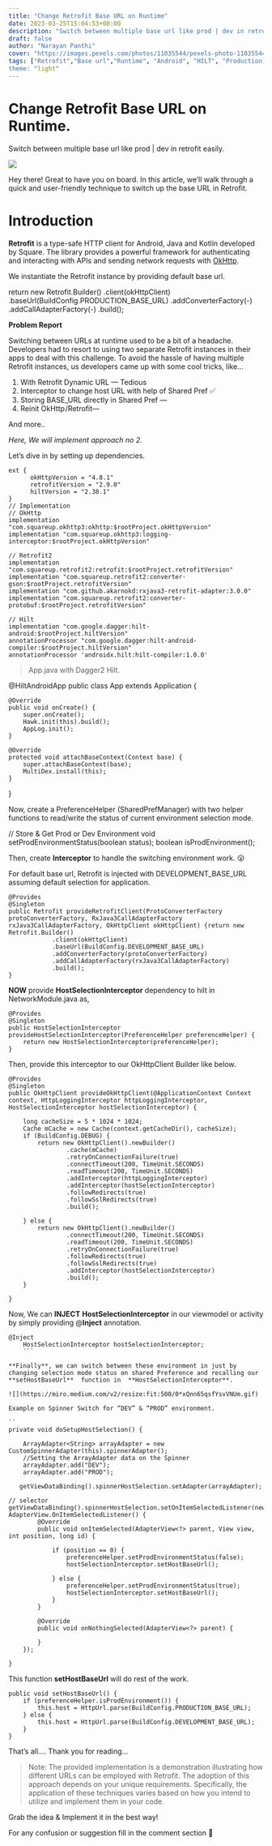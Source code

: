 ```yaml
---
title: "Change Retrofit Base URL on Runtime"
date: 2023-03-25T15:04:53+08:00
description: "Switch between multiple base url like prod | dev in retrofit easily."
draft: false
author: "Narayan Panthi"
cover: "https://images.pexels.com/photos/11035544/pexels-photo-11035544.jpeg?auto=compress&cs=tinysrgb&w=1260&h=750&dpr=2"
tags: ["Retrofit","Base url","Runtime", "Android", "HILT", "Production]
theme: "light"
---
```



# Change Retrofit Base URL on Runtime.



Switch between multiple base url like prod | dev in retrofit easily.

![](https://miro.medium.com/v2/resize:fit:700/1*8IOK-CnOvbbyuYyCcwOPvA.png)

Hey there! Great to have you on board. In this article, we’ll walk through a quick and user-friendly technique to switch up the base URL in Retrofit.

# **Introduction**

**Retrofit** is a type-safe HTTP client for Android, Java and Kotlin developed by Square. The library provides a powerful framework for authenticating and interacting with APIs and sending network requests with  [OkHttp](http://square.github.io/okhttp/).

We instantiate the Retrofit instance by providing default base url.

return new Retrofit.Builder()
            .client(okHttpClient)
            .baseUrl(BuildConfig.PRODUCTION_BASE_URL)
            .addConverterFactory(-)
            .addCallAdapterFactory(-)
            .build();

**Problem Report**

Switching between URLs at runtime used to be a bit of a headache. Developers had to resort to using two separate Retrofit instances in their apps to deal with this challenge. To avoid the hassle of having multiple Retrofit instances, us developers came up with some cool tricks, like…

1.  With Retrofit Dynamic URL — Tedious
2.  Interceptor to change host URL with help of Shared Pref ✅
3.  Storing BASE_URL directly in Shared Pref —
4.  Reinit OkHttp /Retrofit—

And more..

_Here, We will implement approach no 2._

Let’s dive in by setting up dependencies.
```
ext {
      okHttpVersion = "4.8.1"
      retrofitVersion = "2.9.0"
      hiltVersion = "2.38.1"
}
// Implementation
// OkHttp
implementation "com.squareup.okhttp3:okhttp:$rootProject.okHttpVersion"
implementation "com.squareup.okhttp3:logging-interceptor:$rootProject.okHttpVersion"

// Retrofit2
implementation "com.squareup.retrofit2:retrofit:$rootProject.retrofitVersion"
implementation "com.squareup.retrofit2:converter-gson:$rootProject.retrofitVersion"
implementation "com.github.akarnokd:rxjava3-retrofit-adapter:3.0.0"
implementation "com.squareup.retrofit2:converter-protobuf:$rootProject.retrofitVersion"

// Hilt
implementation "com.google.dagger:hilt-android:$rootProject.hiltVersion"
annotationProcessor "com.google.dagger:hilt-android-compiler:$rootProject.hiltVersion"
annotationProcessor 'androidx.hilt:hilt-compiler:1.0.0'
```
> App.java
> with Dagger2 Hilt.

@HiltAndroidApp
public class App extends Application {

    @Override
    public void onCreate() {
        super.onCreate();
        Hawk.init(this).build();
        AppLog.init();
    }

    @Override
    protected void attachBaseContext(Context base) {
        super.attachBaseContext(base);
        MultiDex.install(this);
    }
}

Now, create a PreferenceHelper (SharedPrefManager) with two helper functions to read/write the status of current environment selection mode.

 // Store & Get Prod or Dev Environment  void  setProdEnvironmentStatus(boolean status); boolean  isProdEnvironment();

Then, create  **Interceptor**  to handle the switching environment work. 😮

For default base url, Retrofit is injected with DEVELOPMENT_BASE_URL assuming default selection for application.

````
@Provides
@Singleton
public Retrofit provideRetrofitClient(ProtoConverterFactory protoConverterFactory, RxJava3CallAdapterFactory rxJava3CallAdapterFactory, OkHttpClient okHttpClient) {return new Retrofit.Builder()
            .client(okHttpClient)
            .baseUrl(BuildConfig.DEVELOPMENT_BASE_URL)
            .addConverterFactory(protoConverterFactory)
            .addCallAdapterFactory(rxJava3CallAdapterFactory)
            .build();
}
````

**NOW**  provide  **HostSelectionInterceptor**  dependency to hilt in NetworkModule.java as,

````
@Provides
@Singleton
public HostSelectionInterceptor provideHostSelectionInterceptor(PreferenceHelper preferenceHelper) {
    return new HostSelectionInterceptor(preferenceHelper);
}
````

Then, provide this interceptor to our OkHttpClient Builder like below.

````
@Provides
@Singleton
public OkHttpClient provideOkHttpClient(@ApplicationContext Context context, HttpLoggingInterceptor httpLoggingInterceptor, HostSelectionInterceptor hostSelectionInterceptor) {

    long cacheSize = 5 * 1024 * 1024;
    Cache mCache = new Cache(context.getCacheDir(), cacheSize);
    if (BuildConfig.DEBUG) {
        return new OkHttpClient().newBuilder()
                .cache(mCache)
                .retryOnConnectionFailure(true)
                .connectTimeout(200, TimeUnit.SECONDS)
                .readTimeout(200, TimeUnit.SECONDS)
                .addInterceptor(httpLoggingInterceptor)
                .addInterceptor(hostSelectionInterceptor)
                .followRedirects(true)
                .followSslRedirects(true)
                .build();

    } else {
        return new OkHttpClient().newBuilder()
                .connectTimeout(200, TimeUnit.SECONDS)
                .readTimeout(200, TimeUnit.SECONDS)
                .retryOnConnectionFailure(true)
                .followRedirects(true)
                .followSslRedirects(true)
                .addInterceptor(hostSelectionInterceptor)
                .build();
    }

}
````

Now, We can  **INJECT**  **HostSelectionInterceptor**  in our viewmodel or activity by simply providing @**Inject**  annotation.

````
@Inject
    HostSelectionInterceptor hostSelectionInterceptor;
    ```

**Finally**, we can switch between these environment in just by changing selection mode status on shared Preference and recalling our  **setHostBaseUrl**  function in  **HostSelectionInterceptor**.

![](https://miro.medium.com/v2/resize:fit:500/0*xQnn65qsfYsvVNUm.gif)

Example on Spinner Switch for “DEV” & “PROD” environment.

``
private void doSetupHostSelection() {

    ArrayAdapter<String> arrayAdapter = new CustomSpinnerAdapter(this).spinnerAdapter();
    //Setting the ArrayAdapter data on the Spinner
    arrayAdapter.add("DEV");
    arrayAdapter.add("PROD");

   getViewDataBinding().spinnerHostSelection.setAdapter(arrayAdapter);

// selector
getViewDataBinding().spinnerHostSelection.setOnItemSelectedListener(new AdapterView.OnItemSelectedListener() {
        @Override
        public void onItemSelected(AdapterView<?> parent, View view, int position, long id) {

            if (position == 0) {
                preferenceHelper.setProdEnvironmentStatus(false);
                hostSelectionInterceptor.setHostBaseUrl();

            } else {
                preferenceHelper.setProdEnvironmentStatus(true);
                hostSelectionInterceptor.setHostBaseUrl();
            }
        }

        @Override
        public void onNothingSelected(AdapterView<?> parent) {

        }
    });

}
````

This function  **setHostBaseUrl**  will do rest of the work.

````
public void setHostBaseUrl() {
    if (preferenceHelper.isProdEnvironment()) {
        this.host = HttpUrl.parse(BuildConfig.PRODUCTION_BASE_URL);
    } else {
        this.host = HttpUrl.parse(BuildConfig.DEVELOPMENT_BASE_URL);
    }
}
````

That’s all…. Thank you for reading…

> Note: The provided implementation is a demonstration illustrating how different URLs can be employed with Retrofit. The adoption of this approach depends on your unique requirements. Specifically, the application of these techniques varies based on how you intend to utilize and implement them in your code.

Grab the idea & Implement it in the best way!

For any confusion or suggestion fill in the comment section 🐧

